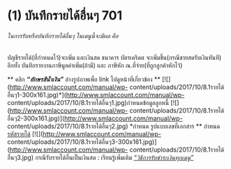 # (1)	บันทึกรายได้อื่นๆ  701

######  ในการรับหรือบันทึกรายได้อื่นๆ ในเมนูนี้จะมีผล คือ
บัญชีรายได้(ที่กำหนดไว้)จะเพิ่ม และเงินสด ธนาคาร บัตรเคริดต
จะเพิ่มขึ้น(กรณีขายสดรับเงินทันที) อีกทั้ง บันทึกรายงานภาษีมูลค่าเพิ่ม(ถ้ามี)
และ ภาษีหัก ณ.ที่จ่าย(ที่ถูกลูกค้าหักไว้)

** คลิก  _**“อักษรสีน้ำเงิน”**_ ล่างรูปภาพเพื่อ link ไปดูหน้าที่เกี่ยวข้อง **
[![](http://www.smlaccount.com/manual/wp-
content/uploads/2017/10/8.1รายได้อื่นๆ1-300x161.jpg)*](http://www.smlaccount.com/manual/wp-
content/uploads/2017/10/8.1รายได้อื่นๆ1.jpg)กำหนดข้อมูลลูกหนี้
[![](http://www.smlaccount.com/manual/wp-
content/uploads/2017/10/8.1รายได้อื่นๆ2-300x161.jpg)](http://www.smlaccount.com/manual/wp-
content/uploads/2017/10/8.1รายได้อื่นๆ2.jpg) *กำหนด รูปแบบเลขที่เอกสาร  **
กำหนด[รหัสรายได้](http://www.smlaccount.com/manual/?page_id=522)
[![](http://www.smlaccount.com/manual/wp-
content/uploads/2017/10/8.1รายได้อื่นๆ3-300x161.jpg)](http://www.smlaccount.com/manual/wp-
content/uploads/2017/10/8.1รายได้อื่นๆ3.jpg) กรณีรับรายได้อื่นเป็นเงินสด :
เรียนรู้เพิ่มเติม [
_“วิธีการรับชำระเงินทุกเมนู”_](http://www.smlaccount.com/manual/?page_id=365)

